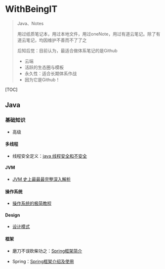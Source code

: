 # WithBeingIT
> Java、Notes
>
> 用过纸质笔记本，用过本地文件，用过oneNote，用过有道云笔记。除了有道云笔记，均因维护不善而不了了之
>
> 后知后觉：目前认为，最适合做体系笔记的是Github
>
> - 云端
> - 活跃的生态圈与模板
> - 永久性：适合长期体系作战
> - 因为它是Github！

[TOC]

## Java

### 基础知识

- 高级

#### 多线程

- 线程安全定义：[java 线程安全和不安全](https://blog.csdn.net/mccand1234/article/details/52013168)

#### JVM

- [JVM 史上最最最完整深入解析](https://mp.weixin.qq.com/s/EydeGMpxd_zYv11noPAABA)

#### 操作系统

- [操作系统的极简教程](https://mp.weixin.qq.com/s/p7AUCjig126UFOCruyD15A)

#### Design

- [设计模式](https://github.com/UKeliliShuai/WithBeingIT/blob/master/Design/%E8%AE%BE%E8%AE%A1%E6%A8%A1%E5%BC%8F.md)

#### 框架

- 磨刀不误砍柴功之：[Spring框架简介](https://www.jianshu.com/p/7b6a070119c7)

- Spring：[Spring框架介绍及使用](https://blog.csdn.net/qq_22583741/article/details/79589910#2-%E5%85%A5%E9%97%A8%E6%A1%88%E4%BE%8Bioc)